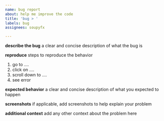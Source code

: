 ```yaml
---
name: bug report
about: help me improve the code
title: 'bug > '
labels: bug
assignees: soupyfx

---
```


**describe the bug**
a clear and concise description of what the bug is

**reproduce**
steps to reproduce the behavior
1. go to ....
2. click on ....
3. scroll down to ....
4. see error

**expected behavior**
a clear and concise description of what you expected to happen

**screenshots**
if applicable, add screenshots to help explain your problem

**additional context**
add any other context about the problem here
